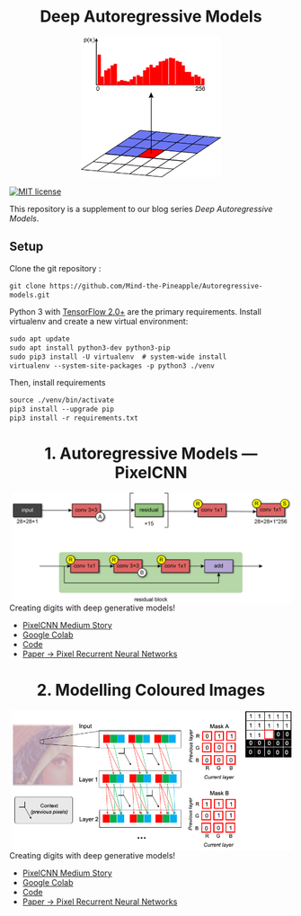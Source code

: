 <h1 align="center"> Deep Autoregressive Models </h1>
<p align="center">
<img height="250" src="https://raw.githubusercontent.com/Mind-the-Pineapple/Autoregressive-models/master/1%20-%20Autoregressive%20Models%20-%20PixelCNN/figures/Figure6_reduced.png"> 
</p>

[![MIT license](http://img.shields.io/badge/license-MIT-brightgreen.svg)](https://github.com/Warvito/vq-vae/blob/master/LICENSE)

This repository is a supplement to our blog series *Deep Autoregressive Models*.

## Setup
Clone the git repository :

    git clone https://github.com/Mind-the-Pineapple/Autoregressive-models.git

Python 3 with [TensorFlow 2.0+](https://www.tensorflow.org/) are the primary requirements.
Install virtualenv and create a new virtual environment:

    sudo apt update
    sudo apt install python3-dev python3-pip
    sudo pip3 install -U virtualenv  # system-wide install
    virtualenv --system-site-packages -p python3 ./venv

Then, install requirements

    source ./venv/bin/activate
    pip3 install --upgrade pip
    pip3 install -r requirements.txt

<h1 align="center"> 1. Autoregressive Models — PixelCNN </h1>
<img align="right" width="500x" src="https://raw.githubusercontent.com/Mind-the-Pineapple/Autoregressive-models/master/1%20-%20Autoregressive%20Models%20-%20PixelCNN/figures/Figure5_Architecture_reduced.png">

Creating digits with deep generative models!
- [PixelCNN Medium Story](https://towardsdatascience.com/autoregressive-models-pixelcnn-e30734ede0c1)
- [Google Colab](https://colab.research.google.com/github/Mind-the-Pineapple/Autoregressive-models/blob/master/1%20-%20Autoregressive%20Models%20-%20PixelCNN/pixelCNN.ipynb)
- [Code](https://github.com/Mind-the-Pineapple/Autoregressive-models/blob/master/1%20-%20Autoregressive%20Models%20-%20PixelCNN/pixelCNN.py)
- [Paper -> Pixel Recurrent Neural Networks](https://arxiv.org/abs/1601.06759)


<h1 align="center"> 2. Modelling Coloured Images </h1>
<img align="right" width="500x" src="https://raw.githubusercontent.com/Mind-the-Pineapple/Autoregressive-models/master/2%20-%20Modelling%20data%20with%20multiple%20channels/figures/PixelcnnRGB.png">

Creating digits with deep generative models!
- [PixelCNN Medium Story](https://towardsdatascience.com/autoregressive-models-pixelcnn-e30734ede0c1)
- [Google Colab](https://colab.research.google.com/gist/PedroFerreiradaCosta/a770317efa23f36b3c5009a9f21169f3/pixelcnn-rgb.ipynb?authuser=1#scrollTo=deJgSHmOBGfk)
- [Code](https://github.com/Mind-the-Pineapple/Autoregressive-models/blob/master/2%20-%20Modelling%20data%20with%20multiple%20channels/pixelCNN_RGB.py)
- [Paper -> Pixel Recurrent Neural Networks](https://arxiv.org/abs/1601.06759)